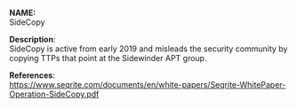 **NAME:**  
SideCopy
 

**Description**:   
SideCopy is active from early 2019 and misleads the security community by copying TTPs that point at the Sidewinder APT group.

  
**References**:  
https://www.seqrite.com/documents/en/white-papers/Seqrite-WhitePaper-Operation-SideCopy.pdf